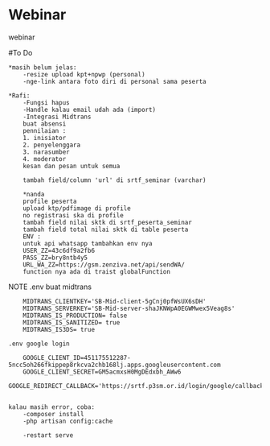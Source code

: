 # Webinar
 webinar

#To Do

    *masih belum jelas:
        -resize upload kpt+npwp (personal)
        -nge-link antara foto diri di personal sama peserta
        
    *Rafi:
        -Fungsi hapus
        -Handle kalau email udah ada (import)
        -Integrasi Midtrans
        buat absensi
        pennilaian :
        1. inisiator
        2. penyelenggara
        3. narasumber
        4. moderator
        kesan dan pesan untuk semua
        
        tambah field/column 'url' di srtf_seminar (varchar)

        *nanda
        profile peserta 
        upload ktp/pdfimage di profile
        no registrasi ska di profile
        tambah field nilai sktk di srtf_peserta_seminar
        tambah field total nilai sktk di table peserta
        ENV : 
        untuk api whatsapp tambahkan env nya
        USER_ZZ=43c6df9a2fb6
        PASS_ZZ=bry8ntb4y5
        URL_WA_ZZ=https://gsm.zenziva.net/api/sendWA/
        function nya ada di traist globalFunction
        


NOTE
    .env buat midtrans

        MIDTRANS_CLIENTKEY='SB-Mid-client-5gCnj0pfWsUX6sDH'
        MIDTRANS_SERVERKEY='SB-Mid-server-shaJKNWpA0EGWMwex5Veag8s'
        MIDTRANS_IS_PRODUCTION= false
        MIDTRANS_IS_SANITIZED= true
        MIDTRANS_IS3DS= true
        
    .env google login

        GOOGLE_CLIENT_ID=451175512287-5ncc5oh266fkippep8rkcva2chb168lj.apps.googleusercontent.com
        GOOGLE_CLIENT_SECRET=GM5acmxsH0MgDEdxbh_AWw6
        GOOGLE_REDIRECT_CALLBACK='https://srtf.p3sm.or.id/login/google/callback'

        
    kalau masih error, coba:
        -composer install
        -php artisan config:cache
        
        -restart serve
